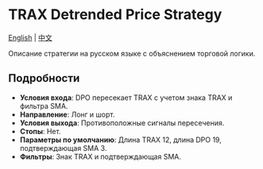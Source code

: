 # TRAX Detrended Price Strategy
[English](README.md) | [中文](README_cn.md)

Описание стратегии на русском языке с объяснением торговой логики.

## Подробности
- **Условия входа**: DPO пересекает TRAX с учетом знака TRAX и фильтра SMA.
- **Направление**: Лонг и шорт.
- **Условия выхода**: Противоположные сигналы пересечения.
- **Стопы**: Нет.
- **Параметры по умолчанию**: Длина TRAX 12, длина DPO 19, подтверждающая SMA 3.
- **Фильтры**: Знак TRAX и подтверждающая SMA.
